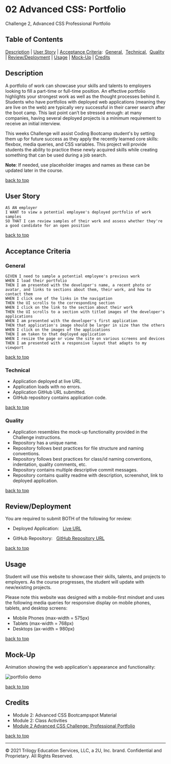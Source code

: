 # 02 Advanced CSS: Portfolio

Challenge 2, Advanced CSS Professional Portfolio

## Table of Contents

[Description](#description) |
[User Story](#user-story) |
[Acceptance Criteria](#acceptance-criteria):
&nbsp;[General](#general),
&nbsp;[Technical](#technical),
&nbsp;[Quality](#quality) |
[Review/Deployment](#reviewdeployment) |
[Usage](#usage) |
[Mock-Up](#mock-up) |
[Credits](#credits) <br />

## Description

A portfolio of work can showcase your skills and talents to employers looking to fill a part-time or full-time position. An effective portfolio highlights your strongest work as well as the thought processes behind it. Students who have portfolios with deployed web applications (meaning they are live on the web) are typically very successful in their career search after the boot camp. This last point can’t be stressed enough: at many companies, having several deployed projects is a minimum requirement to receive an initial interview.

This weeks Challenge will assist Coding Bootcamp student's by setting them up for future success as they apply the recently learned core skills: flexbox, media queries, and CSS variables. This project will provide students the ability to practice these newly acquired skills while creating something that can be used during a job search.

**Note**: If needed, use placeholder images and names as these can be updated later in the course.

[back to top](#table-of-contents)

## User Story

```
AS AN employer
I WANT to view a potential employee's deployed portfolio of work samples
SO THAT I can review samples of their work and assess whether they're a good candidate for an open position
```

[back to top](#table-of-contents)

## Acceptance Criteria

### General

```
GIVEN I need to sample a potential employee's previous work
WHEN I load their portfolio
THEN I am presented with the developer's name, a recent photo or avatar, and links to sections about them, their work, and how to contact them
WHEN I click one of the links in the navigation
THEN the UI scrolls to the corresponding section
WHEN I click on the link to the section about their work
THEN the UI scrolls to a section with titled images of the developer's applications
WHEN I am presented with the developer's first application
THEN that application's image should be larger in size than the others
WHEN I click on the images of the applications
THEN I am taken to that deployed application
WHEN I resize the page or view the site on various screens and devices
THEN I am presented with a responsive layout that adapts to my viewport
```

[back to top](#table-of-contents)

### Technical

- Application deployed at live URL.
- Application loads with no errors.
- Application GitHub URL submitted.
- GitHub repository contains application code.

[back to top](#table-of-contents)

### Quality

- Application resembles the mock-up functionality provided in the Challenge instructions.
- Repository has a unique name.
- Repository follows best practices for file structure and naming conventions.
- Repository follows best practices for class/id naming conventions, indentation, quality comments, etc.
- Repository contains multiple descriptive commit messages.
- Repository contains quality readme with description, screenshot, link to deployed application.

[back to top](#table-of-contents)

## Review/Deployment

You are required to submit BOTH of the following for review:

- Deployed Application: &nbsp; [Live URL](https://christinedbaxter.github.io/portfolio/)

- GitHub Repository: &nbsp; [GitHub Repository URL](https://github.com/christinedbaxter/portfolio)

[back to top](#table-of-contents)

## Usage

Student will use this website to showcase their skills, talents, and projects to employers. As the course progresses, the student will update with new/existing projects.

Please note this website was designed with a mobile-first mindset and uses the following media queries for responsive display on mobile phones, tablets, and desktop screens:

- Mobile Phones (max-width = 575px)
- Tablets (max-width = 768px)
- Desktops (ax-width = 980px)

[back to top](#table-of-contents)

## Mock-Up

Animation showing the web application's appearance and functionality:

![portfolio demo](./assets/images/02-advanced-css-homework-demo.gif)

[back to top](#table-of-contents)

## Credits

- Module 2: Advanced CSS Bootcampspot Material
- Module 2: Class Activities
- [Module 2 Advanced CSS Challenge: Professional Portfolio](https://courses.bootcampspot.com/courses/798/assignments/17671?module_item_id=306256)

[back to top](#table-of-contents)

---

© 2021 Trilogy Education Services, LLC, a 2U, Inc. brand. Confidential and Proprietary. All Rights Reserved.

